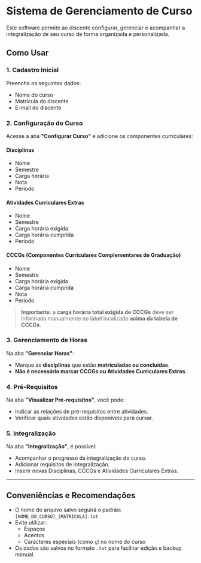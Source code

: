 # Sistema de Gerenciamento de Curso

Este software permite ao discente configurar, gerenciar e acompanhar a integralização de seu curso de forma organizada e personalizada.

## Como Usar

### 1. Cadastro Inicial
Preencha os seguintes dados:
- Nome do curso
- Matrícula do discente
- E-mail do discente

### 2. Configuração do Curso
Acesse a aba **"Configurar Curso"** e adicione os componentes curriculares:

#### Disciplinas
- Nome
- Semestre
- Carga horária
- Nota
- Período

#### Atividades Curriculares Extras
- Nome
- Semestre
- Carga horária exigida
- Carga horária cumprida
- Período

#### CCCGs (Componentes Curriculares Complementares de Graduação)
- Nome
- Semestre
- Carga horária exigida
- Carga horária cumprida
- Nota
- Período

> **Importante:** a **carga horária total exigida de CCCGs** deve ser informada manualmente no label localizado **acima da tabela de CCCGs**.

### 3. Gerenciamento de Horas
Na aba **"Gerenciar Horas"**:
- Marque as **disciplinas** que estão **matriculadas ou concluídas**.
- **Não é necessário marcar CCCGs ou Atividades Curriculares Extras**.

### 4. Pré-Requisitos
Na aba **"Visualizar Pré-requisitos"**, você pode:
- Indicar as relações de pré-requisitos entre atividades.
- Verificar quais atividades estão disponíveis para cursar.

### 5. Integralização
Na aba **"Integralização"**, é possível:
- Acompanhar o progresso da integralização do curso.
- Adicionar requisitos de integralização.
- Inserir novas Disciplinas, CCCGs e Atividades Curriculares Extras.

---

## Conveniências e Recomendações

- O nome do arquivo salvo seguirá o padrão: `[NOME_DO_CURSO]_[MATRICULA].txt`
- Evite utilizar:
  - Espaços
  - Acentos
  - Caracteres especiais (como `ç`) no nome do curso
- Os dados são salvos no formato `.txt` para facilitar edição e backup manual.


